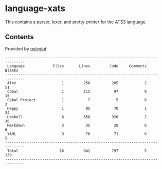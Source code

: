 # language-xats

This contains a parser, lexer, and pretty-printer for the
[ATS3](https://github.com/githwxi/ATS-Xanadu) language.

## Contents

Provided by [polyglot](https://github.com/vmchale/polyglot):

```
-------------------------------------------------------------------------------
 Language             Files       Lines         Code     Comments       Blanks
-------------------------------------------------------------------------------
 Alex                     1         258          205            2           51
 Cabal                    1         112           97            0           15
 Cabal Project            1           7            5            0            2
 Happy                    1          95           70            1           24
 Haskell                  6         358          320            2           36
 Markdown                 3          35           29            0            6
 YAML                     3          76           71            0            5
-------------------------------------------------------------------------------
 Total                   16         941          797            5          139
-------------------------------------------------------------------------------
```
